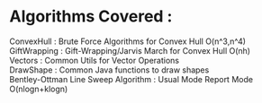 # Algorithms Covered :   
ConvexHull : Brute Force Algorithms for Convex Hull O(n^3,n^4)      
GiftWrapping : Gift-Wrapping/Jarvis March for Convex Hull O(nh)       
Vectors : Common Utils for Vector Operations   
DrawShape : Common Java functions to draw shapes   
Bentley-Ottman Line Sweep Algorithm : Usual Mode Report Mode O(nlogn+klogn)   
